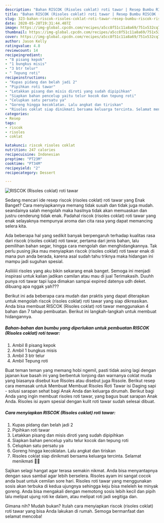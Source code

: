```yaml
---
description: "Bahan RISCOK (Risoles coklat) roti tawar | Resep Bumbu RISCOK (Risoles coklat) roti tawar Yang Menggugah Selera"
title: "Bahan RISCOK (Risoles coklat) roti tawar | Resep Bumbu RISCOK (Risoles coklat) roti tawar Yang Menggugah Selera"
slug: 323-bahan-riscok-risoles-coklat-roti-tawar-resep-bumbu-riscok-risoles-coklat-roti-tawar-yang-menggugah-selera
date: 2020-05-28T19:31:44.407Z
image: https://img-global.cpcdn.com/recipes/a5cc8f51c11a8a69/751x532cq70/riscok-risoles-coklat-roti-tawar-foto-resep-utama.jpg
thumbnail: https://img-global.cpcdn.com/recipes/a5cc8f51c11a8a69/751x532cq70/riscok-risoles-coklat-roti-tawar-foto-resep-utama.jpg
cover: https://img-global.cpcdn.com/recipes/a5cc8f51c11a8a69/751x532cq70/riscok-risoles-coklat-roti-tawar-foto-resep-utama.jpg
author: Jason Kelly
ratingvalue: 4.8
reviewcount: 14
recipeingredient:
- "8 pisang kepok"
- "1 bungkus misis"
- "3 btr telur"
- " Tepung roti"
recipeinstructions:
- "Kupas pidang dan belah jadi 2"
- "Pipihkan roti tawar"
- "Letakkan pisang dan misis diroti yang sudah dipipihkan"
- "Siapkan bahan pencelup yaitu telur kocok dan tepung roti"
- "Celupkan satu persatu ya"
- "Goreng hingga kecoklatan. Lalu angkat dan tiriskan"
- "Risoles coklat siap dinikmati bersama keluarga tercinta. Selamat menikmati 🥰🥰"
categories:
- Resep
tags:
- riscok
- risoles
- coklat

katakunci: riscok risoles coklat 
nutrition: 247 calories
recipecuisine: Indonesian
preptime: "PT23M"
cooktime: "PT34M"
recipeyield: "2"
recipecategory: Dessert

---
```



![RISCOK (Risoles coklat) roti tawar](https://img-global.cpcdn.com/recipes/a5cc8f51c11a8a69/751x532cq70/riscok-risoles-coklat-roti-tawar-foto-resep-utama.jpg)

Sedang mencari ide resep riscok (risoles coklat) roti tawar yang Enak Banget? Cara menyiapkannya memang tidak susah dan tidak juga mudah. seandainya salah mengolah maka hasilnya tidak akan memuaskan dan justru cenderung tidak enak. Padahal riscok (risoles coklat) roti tawar yang enak selayaknya mempunyai aroma dan cita rasa yang dapat memancing selera kita.

Ada beberapa hal yang sedikit banyak berpengaruh terhadap kualitas rasa dari riscok (risoles coklat) roti tawar, pertama dari jenis bahan, lalu pemilihan bahan segar, hingga cara mengolah dan menghidangkannya. Tak perlu pusing jika mau menyiapkan riscok (risoles coklat) roti tawar enak di mana pun anda berada, karena asal sudah tahu triknya maka hidangan ini mampu jadi suguhan spesial.

Asliiiiii risoles yang aku bikin sekarang enak banget. Semoga ini menjadi inspirasi untuk kalian jadikan camilan atau mau di jual Terimakasih. Duuhh punya roti tawar tapi lupa dimakan sampai expired datenya udh deket. dibuang apa nggak yah???


Berikut ini ada beberapa cara mudah dan praktis yang dapat diterapkan untuk mengolah riscok (risoles coklat) roti tawar yang siap dikreasikan. Anda bisa membuat RISCOK (Risoles coklat) roti tawar menggunakan 4 bahan dan 7 tahap pembuatan. Berikut ini langkah-langkah untuk membuat hidangannya.

<!--inarticleads1-->

##### Bahan-bahan dan bumbu yang diperlukan untuk pembuatan RISCOK (Risoles coklat) roti tawar:

1. Ambil 8 pisang kepok
1. Ambil 1 bungkus misis
1. Ambil 3 btr telur
1. Ambil  Tepung roti


Buat teman teman yang memang hobi ngemil, pasti tidak asing lagi dengan jajanan kue basah ini yang berbentuk lonjong dan warnanya coklat muda yang biasanya disebut kue Risoles atau disebut juga Rissole. Berikut resep cara memasak untuk Membuat Membuat Risoles Roti Tawar isi Daging sapi - solusi sarapan sehat bagi Anak Anda dan keluarga dirumah. Berikut bagi Anda yang ingin membuat risoles roti tawar, yang bagus buat sarapan Anak Anda. Risoles isi ayam spesial dengan kulit roti tawar sudah selesai dibuat. 

<!--inarticleads2-->

##### Cara menyiapkan RISCOK (Risoles coklat) roti tawar:

1. Kupas pidang dan belah jadi 2
1. Pipihkan roti tawar
1. Letakkan pisang dan misis diroti yang sudah dipipihkan
1. Siapkan bahan pencelup yaitu telur kocok dan tepung roti
1. Celupkan satu persatu ya
1. Goreng hingga kecoklatan. Lalu angkat dan tiriskan
1. Risoles coklat siap dinikmati bersama keluarga tercinta. Selamat menikmati 🥰🥰


Sajikan selagi hangat agar terasa semakin nikmat. Anda bisa menyantapnya dengan saus sambal agar lebih berselera. Risoles ayam ini sangat cocok anda buat untuk cemilan sore hari. Risoles roti tawar yang menggunakan sosis akan terbuka di kedua ujungnya sehingga keju bisa meleleh ke minyak goreng. Anda bisa mengakali dengan memotong sosis lebih kecil dan pipih lalu melipat ujung roti ke dalam, atau melipat roti jadi segitiga dan. 

Gimana nih? Mudah bukan? Itulah cara menyiapkan riscok (risoles coklat) roti tawar yang bisa Anda lakukan di rumah. Semoga bermanfaat dan selamat mencoba!
